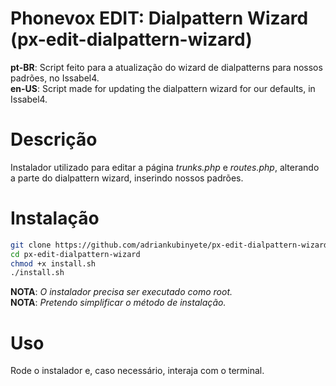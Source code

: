 # Phonevox EDIT: Dialpattern Wizard (px-edit-dialpattern-wizard)

**pt-BR**: Script feito para a atualização do wizard de dialpatterns para nossos padrões, no Issabel4.<br>
**en-US**: Script made for updating the dialpattern wizard for our defaults, in Issabel4.

# Descrição

Instalador utilizado para editar a página *trunks.php* e *routes.php*, alterando a parte do dialpattern wizard, inserindo nossos padrões.

# Instalação

```sh
git clone https://github.com/adriankubinyete/px-edit-dialpattern-wizard.git
cd px-edit-dialpattern-wizard
chmod +x install.sh
./install.sh
```
**NOTA**: *O instalador precisa ser executado como root.*<br>
**NOTA**: *Pretendo simplificar o método de instalação.*

# Uso

Rode o instalador e, caso necessário, interaja com o terminal.
